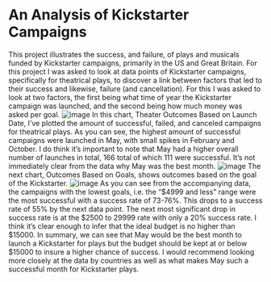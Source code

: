 # An Analysis of Kickstarter Campaigns
This project illustrates the success, and failure, of plays and musicals funded by Kickstarter campaigns, primarily in the US and Great Britain. 
For this project I was asked to look at data points of Kickstarter campaigns, specifically for theatrical plays, to discover a link between factors that led to their success and likewise, failure (and cancellation). For this I was asked to look at two factors, the first being what time of year the Kickstarter campaign was launched, and the second being how much money was asked per goal.
 ![image](https://user-images.githubusercontent.com/94264746/148709756-fe177db7-3310-402d-8921-178fee6774a5.png)
In this chart, Theater Outcomes Based on Launch Date, I’ve plotted the amount of successful, failed, and canceled campaigns for theatrical plays. As you can see, the highest amount of successful campaigns were launched in May, with small spikes in February and October. I do think it’s important to note that May had a higher overall number of launches in total, 166 total of which 111 were successful. It’s not immediately clear from the data why May was the best month.
 ![image](https://user-images.githubusercontent.com/94264746/148709764-7b64bd0e-2577-4245-8d3c-0d6f7b1fc1ac.png)
The next chart, Outcomes Based on Goals, shows outcomes based on the goal of the Kickstarter. 
 ![image](https://user-images.githubusercontent.com/94264746/148709794-d215a381-c54a-4813-9b30-232a69d11695.png)
As you can see from the accompanying data, the campaigns with the lowest goals, i.e. the “$4999 and less” range were the most successful with a success rate of 73-76%. This drops to a success rate of 55% by the next data point. The next most significant drop in success rate is at the $2500 to 29999 rate with only a 20% success rate. I think it’s clear enough to infer that the ideal budget is no higher than $15000.
In summary, we can see that May would be the best month to launch a Kickstarter for plays but the budget should be kept at or below $15000 to insure a higher chance of success. I would recommend looking more closely at the data by countries as well as what makes May such a successful month for Kickstarter plays.
